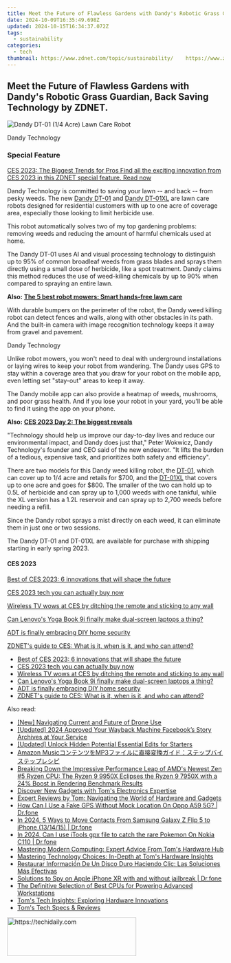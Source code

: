 ```yaml
---
title: Meet the Future of Flawless Gardens with Dandy's Robotic Grass Guardian, Back Saving Technology by ZDNET.
date: 2024-10-09T16:35:49.698Z
updated: 2024-10-15T16:34:37.072Z
tags:
  - sustainability
categories:
  - tech
thumbnail: https://www.zdnet.com/topic/sustainability/    https://www.zdnet.com/a/img/resize/f6d997afe400bda87d5c19219c376d19c8b25cbf/2023/01/05/c9090278-5267-4696-9a93-2f25ed7ca67d/dandy2.jpg?width=170&height=96&fit=crop&auto=webp
---
```


## Meet the Future of Flawless Gardens with Dandy's Robotic Grass Guardian, Back Saving Technology by ZDNET.

![Dandy DT-01 (1/4 Acre) Lawn Care Robot](https://www.zdnet.com/a/img/resize/e2a14966de3c71979416d1748410585fd986bd6f/2023/01/05/c9090278-5267-4696-9a93-2f25ed7ca67d/dandy2.jpg?auto=webp&width=1280)

Dandy Technology

### Special Feature

[CES 2023: The Biggest Trends for Pros Find all the exciting innovation from CES 2023 in this ZDNET special feature.  Read now](https://www.zdnet.com/topic/ces-2023-the-biggest-trends-for-pros/)

Dandy Technology is committed to saving your lawn -- and back -- from pesky weeds. The new [Dandy DT-01](https://dandytek.com/products/dandy-dt-01) and [Dandy DT-01XL](https://dandytek.com/products/dandy-dt-01l) are lawn care robots designed for residential customers with up to one acre of coverage area, especially those looking to limit herbicide use.

This robot automatically solves two of my top gardening problems: removing weeds and reducing the amount of harmful chemicals used at home. 

The Dandy DT-01 uses AI and visual processing technology to distinguish up to 95% of common broadleaf weeds from grass blades and sprays them directly using a small dose of herbicide, like a spot treatment. Dandy claims this method reduces the use of weed-kiling chemicals by up to 90% when compared to spraying an entire lawn. 

**Also:** [**The 5 best robot mowers: Smart hands-free lawn care**](https://www.zdnet.com/home-and-office/yard-outdoors/best-robot-mower/)

With durable bumpers on the perimeter of the robot, the Dandy weed killing robot can detect fences and walls, along with other obstacles in its path. And the built-in camera with image recognition technology keeps it away from gravel and pavement.

Dandy Technology

Unlike robot mowers, you won't need to deal with underground installations or laying wires to keep your robot from wandering. The Dandy uses GPS to stay within a coverage area that you draw for your robot on the mobile app, even letting set "stay-out" areas to keep it away.

The Dandy mobile app can also provide a heatmap of weeds, mushrooms, and poor grass health. And if you lose your robot in your yard, you'll be able to find it using the app on your phone.

**Also:** [**CES 2023 Day 2: The biggest reveals**](https://www.zdnet.com/home-and-office/ces-2023-day-2-the-biggest-reveals/)

"Technology should help us improve our day-to-day lives and reduce our environmental impact, and Dandy does just that," Peter Wokwicz, Dandy Technology's founder and CEO said of the new endeavor. "It lifts the burden of a tedious, expensive task, and prioritizes both safety and efficiency". 

There are two models for this Dandy weed killing robot, the [DT-01](https://dandytek.com/products/dandy-dt-01), which can cover up to 1/4 acre and retails for $700, and the [DT-01XL](https://dandytek.com/products/dandy-dt-01l) that covers up to one acre and goes for $800\. The smaller of the two can hold up to 0.5L of herbicide and can spray up to 1,000 weeds with one tankful, while the XL version has a 1.2L reservoir and can spray up to 2,700 weeds before needing a refill.

Since the Dandy robot sprays a mist directly on each weed, it can eliminate them in just one or two sessions. 

The Dandy DT-01 and DT-01XL are available for purchase with shipping starting in early spring 2023.

#### CES 2023

[Best of CES 2023: 6 innovations that will shape the future](https://www.zdnet.com/article/best-of-ces-2023-innovations-that-will-shape-the-future/ "Best of CES 2023: 6 innovations that will shape the future")

[CES 2023 tech you can actually buy now](https://www.zdnet.com/article/ces-2023-tech-you-can-buy/ "CES 2023 tech you can actually buy now")

[Wireless TV wows at CES by ditching the remote and sticking to any wall](https://www.zdnet.com/article/groundbreaking-wireless-tv-ditches-the-remote-and-sticks-to-any-wall-without-a-mount/ "Wireless TV wows at CES by ditching the remote and sticking to any wall")

[Can Lenovo's Yoga Book 9i finally make dual-screen laptops a thing?](https://www.zdnet.com/article/can-lenovos-yoga-book-9i-finally-make-dual-screen-laptops-a-thing/ "Can Lenovo's Yoga Book 9i finally make dual-screen laptops a thing?")

[ADT is finally embracing DIY home security](https://www.zdnet.com/article/adt-is-finally-embracing-diy-home-security/ "ADT is finally embracing DIY home security")

[ZDNET's guide to CES: What is it, when is it, and who can attend?](https://www.zdnet.com/article/zdnets-guide-to-ces-2024-what-is-it-and-who-can-attend/ "ZDNET's guide to CES: What is it, when is it, and who can attend?")

* [Best of CES 2023: 6 innovations that will shape the future](https://www.zdnet.com/article/best-of-ces-2023-innovations-that-will-shape-the-future/ "Best of CES 2023: 6 innovations that will shape the future")
* [CES 2023 tech you can actually buy now](https://www.zdnet.com/article/ces-2023-tech-you-can-buy/ "CES 2023 tech you can actually buy now")
* [Wireless TV wows at CES by ditching the remote and sticking to any wall](https://www.zdnet.com/article/groundbreaking-wireless-tv-ditches-the-remote-and-sticks-to-any-wall-without-a-mount/ "Wireless TV wows at CES by ditching the remote and sticking to any wall")
* [Can Lenovo's Yoga Book 9i finally make dual-screen laptops a thing?](https://www.zdnet.com/article/can-lenovos-yoga-book-9i-finally-make-dual-screen-laptops-a-thing/ "Can Lenovo's Yoga Book 9i finally make dual-screen laptops a thing?")
* [ADT is finally embracing DIY home security](https://www.zdnet.com/article/adt-is-finally-embracing-diy-home-security/ "ADT is finally embracing DIY home security")
* [ZDNET's guide to CES: What is it, when is it, and who can attend?](https://www.zdnet.com/article/zdnets-guide-to-ces-2024-what-is-it-and-who-can-attend/ "ZDNET's guide to CES: What is it, when is it, and who can attend?")

<ins class="adsbygoogle"
     style="display:block"
     data-ad-format="autorelaxed"
     data-ad-client="ca-pub-7571918770474297"
     data-ad-slot="1223367746"></ins>

<ins class="adsbygoogle"
     style="display:block"
     data-ad-client="ca-pub-7571918770474297"
     data-ad-slot="8358498916"
     data-ad-format="auto"
     data-full-width-responsive="true"></ins>

<span class="atpl-alsoreadstyle">Also read:</span>
<div><ul>
<li><a href="https://article-helps.techidaily.com/new-navigating-current-and-future-of-drone-use/"><u>[New] Navigating Current and Future of Drone Use</u></a></li>
<li><a href="https://facebook-clips.techidaily.com/updated-2024-approved-your-wayback-machine-facebooks-story-archives-at-your-service/"><u>[Updated] 2024 Approved Your Wayback Machine Facebook’s Story Archives at Your Service</u></a></li>
<li><a href="https://some-approaches.techidaily.com/updated-unlock-hidden-potential-essential-edits-for-starters/"><u>[Updated] Unlock Hidden Potential Essential Edits for Starters</u></a></li>
<li><a href="https://some-approaches.techidaily.com/amazon-musicmp3/"><u>Amazon MusicコンテンツをMP3ファイルに直接変換ガイド：ステップバイステップレシピ</u></a></li>
<li><a href="https://hardware-tips.techidaily.com/breaking-down-the-impressive-performance-leap-of-amds-newest-zen-5-ryzen-cpu-the-ryzen-9-9950x-eclipses-the-ryzen-9-7950x-with-a-24-boost-in-rendering-bench30/"><u>Breaking Down the Impressive Performance Leap of AMD's Newest Zen #5 Ryzen CPU: The Ryzen 9 9950X Eclipses the Ryzen 9 7950X with a 24% Boost in Rendering Benchmark Results</u></a></li>
<li><a href="https://hardware-tips.techidaily.com/discover-new-gadgets-with-toms-electronics-expertise/"><u>Discover New Gadgets with Tom's Electronics Expertise</u></a></li>
<li><a href="https://hardware-tips.techidaily.com/expert-reviews-by-tom-navigating-the-world-of-hardware-and-gadgets/"><u>Expert Reviews by Tom: Navigating the World of Hardware and Gadgets</u></a></li>
<li><a href="https://fake-location.techidaily.com/how-can-i-use-a-fake-gps-without-mock-location-on-oppo-a59-5g-drfone-by-drfone-virtual-android/"><u>How Can I Use a Fake GPS Without Mock Location On Oppo A59 5G? | Dr.fone</u></a></li>
<li><a href="https://android-transfer.techidaily.com/in-2024-5-ways-to-move-contacts-from-samsung-galaxy-z-flip-5-to-iphone-131415-drfone-by-drfone-transfer-from-android-transfer-from-android/"><u>In 2024, 5 Ways to Move Contacts From Samsung Galaxy Z Flip 5 to iPhone (13/14/15) | Dr.fone</u></a></li>
<li><a href="https://android-pokemon-go.techidaily.com/in-2024-can-i-use-itools-gpx-file-to-catch-the-rare-pokemon-on-nokia-c110-drfone-by-drfone-virtual-android/"><u>In 2024, Can I use iTools gpx file to catch the rare Pokemon On Nokia C110 | Dr.fone</u></a></li>
<li><a href="https://hardware-tips.techidaily.com/mastering-modern-computing-expert-advice-from-toms-hardware-hub/"><u>Mastering Modern Computing: Expert Advice From Tom's Hardware Hub</u></a></li>
<li><a href="https://hardware-tips.techidaily.com/mastering-technology-choices-in-depth-at-toms-hardware-insights/"><u>Mastering Technology Choices: In-Depth at Tom's Hardware Insights</u></a></li>
<li><a href="https://win-unique.techidaily.com/restaurar-informacion-de-un-disco-duro-haciendo-clic-las-soluciones-mas-efectivas/"><u>Restaurar Información De Un Disco Duro Haciendo Clic: Las Soluciones Más Efectivas</u></a></li>
<li><a href="https://ios-location-track.techidaily.com/solutions-to-spy-on-apple-iphone-xr-with-and-without-jailbreak-drfone-by-drfone-virtual-ios/"><u>Solutions to Spy on Apple iPhone XR with and without jailbreak | Dr.fone</u></a></li>
<li><a href="https://hardware-tips.techidaily.com/the-definitive-selection-of-best-cpus-for-powering-advanced-workstations/"><u>The Definitive Selection of Best CPUs for Powering Advanced Workstations</u></a></li>
<li><a href="https://hardware-tips.techidaily.com/toms-tech-insights-exploring-hardware-innovations/"><u>Tom's Tech Insights: Exploring Hardware Innovations</u></a></li>
<li><a href="https://hardware-tips.techidaily.com/toms-tech-specs-and-reviews/"><u>Tom's Tech Specs & Reviews</u></a></li>
</ul></div>

<!-- affiliate ads begin -->
<a href="https://aligracehair.sjv.io/c/5597632/1868571/19272" target="_top" id="1868571">
  <img src="//a.impactradius-go.com/display-ad/19272-1868571" border="0" alt="https://techidaily.com" width="300" height="90"/>
</a>
<img height="0" width="0" src="https://aligracehair.sjv.io/i/5597632/1868571/19272" style="position:absolute;visibility:hidden;" border="0" />
<!-- affiliate ads end -->


